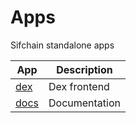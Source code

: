 # Apps

Sifchain standalone apps

| App                 | Description   |
| ------------------- | ------------- |
| [dex](/apps/dex/)   | Dex frontend  |
| [docs](/apps/docs/) | Documentation |
